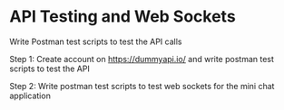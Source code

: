 # API Testing and Web Sockets

Write Postman test scripts to test the API calls

Step 1: Create account on https://dummyapi.io/ and write postman test scripts to test the API

Step 2: Write postman test scripts to test web sockets for the mini chat application
